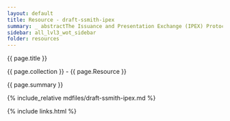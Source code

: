 ```yaml
---
layout: default
title: Resource - draft-ssmith-ipex
summary: _ abstractThe Issuance and Presentation Exchange (IPEX) Protocol provides a uniform mechanismfor the issuance and presentation of ACDCs ACDC-ID in a securely attributable manner.A single protocol 
sidebar: all_lvl3_wot_sidebar
folder: resources
---
```


{{ page.title }}

{{ page.collection }} - {{ page.Resource }}

   {{ page.summary }}

{% include_relative mdfiles/draft-ssmith-ipex.md %}

 {% include links.html %} 
